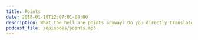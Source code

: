 ```yaml
---
title: Points
date: 2018-01-19T12:07:01-04:00
description: What the hell are points anyway? Do you directly translate points into hours anyway? Are they the best way to estimate every task? Should we even be estimating?
podcast_file: /episodes/points.mp3
---
```


